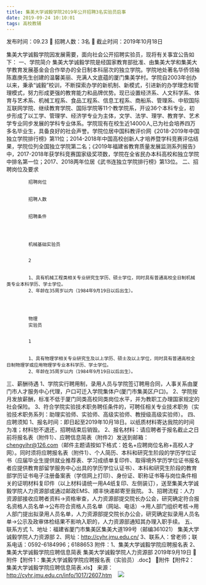 ```yaml
---
title: 集美大学诚毅学院2019年公开招聘3名实验员启事
date: 2019-09-24 10:10:01
tags: 高校教辅
---
```

发布时间：09.23   🌟   招聘人数：3名   🌈   截止时间：2019年10月18日
<!-- more -->
集美大学诚毅学院因发展需要，面向社会公开招聘实验员，现将有关事宜公告如下：
一、学院简介
集美大学诚毅学院是经国家教育部批准、由集美大学和集美大学教育发展基金会合作举办的全日制本科层次的独立学院。学院地处著名华侨领袖陈嘉庚先生创建的温馨美丽、充满人文底蕴的厦门集美学村。学院自2003年创办以来，秉承“诚毅”校训，不断探索办学的新机制、新模式，引进新的办学理念和管理模式，努力形成更强的教育能力和品牌优势。现已设置经济系、人文科学系、体育与艺术系、机械工程系、食品工程系、信息工程系、商船系、管理系、中软国际互联网学院、继续教育学院、国际学院等11个教学院系，开设36个本科专业，初步形成了以工学、管理学、经济学专业为主体，文学、法学、理学、教育学、艺术学专业同步发展的学科专业体系。学院现有在校生近14000人,已为社会培养四万多名毕业生，具备良好的社会声誉。学院位居中国科教评价网《2018-2019年中国独立学院排行榜》第11位；2014-2018年中国高校创新人才培养暨学科竞赛评估结果，学院位列全国独立学院第二名；《2019年福建省教育质量发展监测系列报告》中，2017-2018年获学科竞赛国家级奖项数，学院在全省民办本科高校和独立学院中排名第一位；2017、2018两年位居《武书连独立学院排行榜》第13位。
二、招聘岗位及要求

    
        
            
            招聘岗位
            
            
            招聘人数
            
            
            招聘条件
            
        
        
            
            机械基础实验员
            
            
            2
            
            
            1、具有机械工程类相关专业研究生学历、硕士学位，同时具有普通高校全日制机械类专业本科学历、学士学位。
            2、年龄在35周岁以内（1984年9月19日以后出生）。
            
        
        
            
            物理
            实验员
            
            
            1
            
            
            1、具有物理学相关专业研究生及以上学历、硕士及以上学位，同时具有普通高校全日制物理学或应用物理学专业本科学历、学士学位。
            2、年龄在35周岁以内（1984年9月19日以后出生）。
            
        
    

三、薪酬待遇
1、学院实行聘用制，录用人员与学院签订聘用合同，人事关系由厦门市人才服务中心代理，户口可迁入学院集体户(厦门市集美区户口)。
2、学院按月发放薪酬，标准不低于厦门同类高校同类岗位水平，并为教职工办理国家规定的社会保险。
3、符合学院实验技术职务聘任条件的，可聘任相关专业技术职务（实验技术职务系列：助理实验师、实验师、高级实验师、教授级高级实验师）。
四、应聘须知
1、报名时间：即日起至2019年10月18日。以纸质材料寄达我院的时间为准；材料恕不退还，招聘结束后销毁。
2、报名材料：请应聘者于报名截止之日前将报名表（附件1）、应聘信息简表（附件2）发送到邮箱：chengyihr@126.com（邮件主题请按如下格式：姓名+应聘岗位名称+高校人才网）。同时须将应聘报名表（附件1）、个人简历、本科和研究生阶段的学历学位证书（应届毕业生提供就业推荐表、学习成绩单复印件、取得境外学历学位证书报名者应提供教育部留学服务中心出具的学历学位认证书）、本科和研究生阶段的教育部学历证书电子注册备案表（学信网上打印）、身份证、职称证书等与岗位条件相关的证明材料复印件（以上材料请统一用A4纸复印、左侧装订），送至集美大学诚毅学院人力资源部或通过邮政EMS、顺丰快递邮寄至我院。
3、招聘流程：人力资源部接收应聘者资料→资格审查，人力资源部提交院长办公会，研究确定符合报名资格人员名单→公布符合资格人员名单（网站、电话）→用人部门组织考核→用人部门提出拟录用人员名单，人力资源部提交院长办公会，研究确定拟录用人员名单→公示及政审体检结果不影响入职的，人力资源部通知其办理入职手续。
五、联系方式
1、地址：福建省厦门市集美区集美大道199号（邮编361021）
集美大学诚毅学院人力资源部
2、网址：http://cyhr.jmu.edu.cn/
3、联系人：曾老师；联系电话：0592-6184996；6188653
附件：1、集美大学诚毅学院应聘报名表
2、集美大学诚毅学院应聘信息简表
集美大学诚毅学院人力资源部
2019年9月19日
附件【附件1：集美大学诚毅学院应聘报名表（实验员）.doc】
附件【附件2：集美大学诚毅学院应聘信息简表.xls】
来源：
http://cyhr.jmu.edu.cn/info/1017/2607.htm
 
 ![](https://cdn.weiweiblog.cn/20181015134814.png)